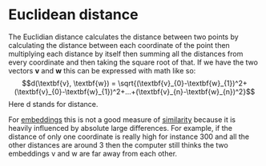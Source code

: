 # Euclidean distance 
The Euclidian distance calculates the distance between two points by calculating the distance between each coordinate of the point then multiplying each distance by itself then summing all the distances from every coordinate and then taking the square root of that. If we have the two vectors $\textbf{v}$ and $\textbf{w}$ this can be expressed with math like so: $$d(\textbf{v}, \textbf{w}) = \sqrt{(\textbf{v}_{0}-\textbf{w}_{1})^2+(\textbf{v}_{0}-\textbf{w}_{1})^2+...+(\textbf{v}_{n}-\textbf{w}_{n})^2}$$ 
Here d stands for distance. 

For [embeddings](Embeddings.md) this is not a good measure of [similarity](Similarity.md) because it is heavily influenced by absolute large differences. For example, if the distance of only one coordinate is really high for instance 300 and all the other distances are around 3 then the computer still thinks the two embeddings v and w are far away from each other. 